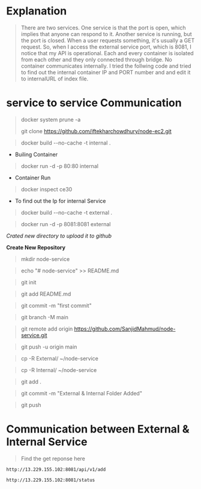 # Explanation #
>There are two services. One service is that the port is open, which implies that anyone can respond to it. Another service is running, but the port is closed. When a user requests something, it's usually a GET request. So, when I access the external service port, which is 8081, I notice that my API is operational. Each and every container is isolated from each other and they only connected through bridge. No container communicates internally. I tried the follwing code and tried to find out the internal container IP and PORT number and and edit it to internalURL of index file.  


# service to service Communication #
> docker system prune -a
> 
> git clone https://github.com/iftekharchowdhury/node-ec2.git

>docker build --no-cache -t internal .
* Builing Container

>docker run -d -p 80:80 internal
* Container Run

>docker inspect ce30
* To find out the Ip for internal Service 

>docker build --no-cache -t external .

>docker run -d -p 8081:8081 external

*Crated new directory to upload it to github*


**Create New Repository**
>mkdir node-service

>echo "# node-service" >> README.md

>git init

>git add README.md

>git commit -m "first commit"

>git branch -M main

>git remote add origin https://github.com/SanjidMahmud/node-service.git

>git push -u origin main

>cp -R External/ ~/node-service

>cp -R Internal/ ~/node-service

>git add .

>git commit -m "External & Internal Folder Added"

>git push

# Communication between External & Internal Service #
> Find the get reponse here

`http://13.229.155.102:8081/api/v1/add` 

`http://13.229.155.102:8081/status`

    
